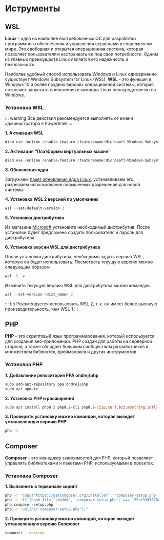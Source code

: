 # Иструменты

## WSL
**Linux** - одна из наиболее востребованных ОС для разработки программного обеспечения и управления серверами в современном мире. Это свободная и открытая операционная система, которая позволяет пользователям настраивать ее под свои потребности. Одним из главных преимуществ Linux является его надежность и безопасность.

Наиболее удобный способ использовать Windows и Linux одноврменно существует Windows Subsystem for Linux (WSL). **WSL** - это функция в Windows 10 и более поздних версиях операционной системы, которая позволяет запускать приложения и команды Linux непосредственно на Windows.

### Установка WSL

::: warning
Все действия рекомендуется выполнять от имени администратора в PowerShell
:::

**1. Активация WSL**

```powershell
dism.exe /online /enable-feature /featurename:Microsoft-Windows-Subsystem-Linux /all /norestart
```

**2. Активация "Платформы виртуальных машин"**

```powershell
dism.exe /online /enable-feature /featurename:Microsoft-Windows-Subsystem-Linux /all /norestart
```

**3. Обновления ядра**

Загружаем [пакет обновления ядра Linux](https://wslstorestorage.blob.core.windows.net/wslblob/wsl_update_x64.msi), устанавливаем его, разрешаем использование повышенных разрешений для новой системы.

**4. Установка WSL 2 версией по умолчанию**

```powershell
wsl --set-default-version 2
```

**5. Установка дистрибутива**

Из магазина [Microsoft](https://apps.microsoft.com/store/detail/ubuntu/9PDXGNCFSCZV?hl=en-gb&gl=gb) установите необходимый дистрибутив.
После установки будет предложено создать пользователя и пароль для дистрибутива.

**6. Установка версии WSL для дистрибутива**

После установки дистрибутива, необходимо задать версию WSL, которую он будет использовать. Посмотреть текущую версию можно следующим образом

```powershell
wsl -l -v
```

Изменить текущую версию WSL для дистрибутива можно командой

```powershell
wsl --set-version <dist_name> 2
```

::: tip
Рекомендуется использовать WSL 2, т. к. он имеет более высокую производительность, чем WSL 1 
:::


## PHP
**PHP** - это скриптовый язык программирования, который используется для создания веб-приложений. PHP создан для работы на серверной стороне, а также обладает большим сообществом разработчиков и множеством библиотек, фреймворков и других инструментов.

### Установка PHP

**1. Добавление репозитория PPA ondrej/php**

```bash
sudo add-apt-repository ppa:ondrej/php
sudo apt update
```

**2. Установка PHP и расширений**

```bash
sudo apt install php8.2 php8.2-cli php8.2-{zip,curl,bz2,mbstring,intl}
```

**3. Проверить установку можно командой, которая выведет установленную версию PHP**

```bash
php -v
```

## Composer
**Composer** - это менеджер зависимостей для PHP, который позволяет управлять библиотеками и пакетами PHP, используемыми в проектах.

### Установка Composer

**1. Выполнить в терминале скрипт**

```bash
php -r "copy('https://getcomposer.org/installer', 'composer-setup.php');"
php -r "if (hash_file('sha384', 'composer-setup.php') === '55ce33d7678c5a611085589f1f3ddf8b3c52d662cd01d4ba75c0ee0459970c2200a51f492d557530c71c15d8dba01eae') { echo 'Installer verified'; } else { echo 'Installer corrupt'; unlink('composer-setup.php'); } echo PHP_EOL;"
php composer-setup.php
php -r "unlink('composer-setup.php');"
```

**2. Проверить установку можно командой, которая выведет установленную версию Composer**

```bash
composer --version
```